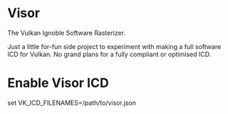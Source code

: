 # Visor

The Vulkan Ignoble Software Rasterizer.

Just a little for-fun side project to experiment with making a full software ICD for Vulkan. No grand plans for a fully compliant or optimised ICD.

# Enable Visor ICD

set VK_ICD_FILENAMES=/path/to/visor.json
